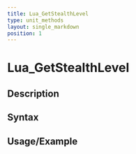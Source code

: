 ```yaml
---
title: Lua_GetStealthLevel
type: unit_methods
layout: single_markdown
position: 1
---
```


# Lua_GetStealthLevel

## Description

## Syntax

## Usage/Example


